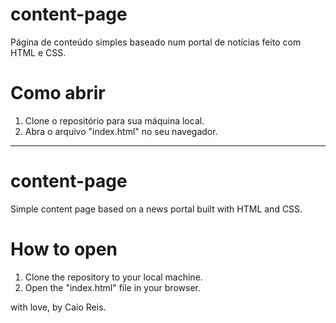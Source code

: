 # content-page

Página de conteúdo simples baseado num portal de notícias feito com HTML e CSS.

# Como abrir

1. Clone o repositório para sua máquina local.
2. Abra o arquivo "index.html" no seu navegador.

-------------------------------------------------------------------------------
# content-page

Simple content page based on a news portal built with HTML and CSS.

# How to open

1. Clone the repository to your local machine.
2. Open the "index.html" file in your browser.

with love, by Caio Reis.
